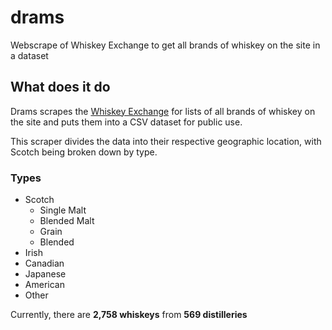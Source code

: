 # drams

Webscrape of Whiskey Exchange to get all brands of whiskey on the site in a dataset

## What does it do

Drams scrapes the [Whiskey Exchange](https://www.thewhiskyexchange.com/) for lists of all brands of whiskey on the site and puts them into a CSV dataset for public use.

This scraper divides the data into their respective geographic location, with Scotch being broken down by type.

### Types

- Scotch
  - Single Malt
  - Blended Malt
  - Grain
  - Blended
- Irish
- Canadian
- Japanese
- American
- Other

Currently, there are **2,758 whiskeys** from **569 distilleries**